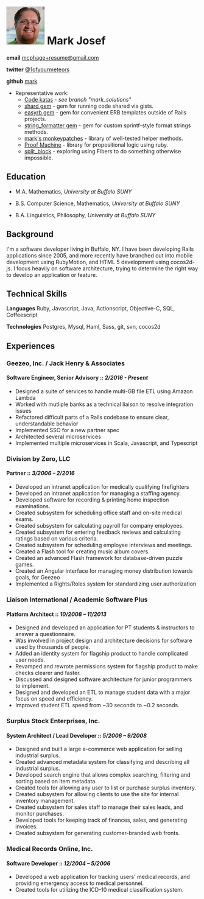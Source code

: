 # ![Photo](headshot-100x100.png) Mark Josef

**email** [mcphage+resume@gmail.com](mailto:mcphage+resume@gmail.com)

**twitter** [@1ofyourmeteors](http://twitter.com/1ofyourmeteors)

**github** [mark](http://www.github.com/mark)

* Representative work:
  * [Code katas](http://github.com/mark/katas) - *see branch "mark_solutions"*
  * [shard gem](https://github.com/mark/shard) - gem for running code shared via gists.
  * [easyrb gem](https://github.com/mark/easyrb) - gem for convenient ERB templates outside of Rails projects.
  * [string_formatter gem](http://github.com/mark/string_formatter) - gem for custom sprintf-style format strings methods.
  * [mark's monkeypatches](https://github.com/mark/marks_monkeypatches) - library of well-tested helper methods.
  * [Proof Machine](https://github.com/mark/proof_machine) - library for propositional logic using ruby.
  * [split_block](https://github.com/mark/split_block) - exploring using Fibers to do something otherwise impossible.

## Education

* M.A. Mathematics, *University at Buffalo SUNY*

* B.S. Computer Science, Mathematics, *University at Buffalo SUNY*

* B.A. Linguistics, Philosophy, *University at Buffalo SUNY*

## Background

I'm a software developer living in Buffalo, NY.  I have been developing Rails applications since 2005, and more recently have branched out into mobile development using RubyMotion, and HTML 5 development using cocos2d-js.  I focus heavily on software architecture, trying to determine the right way to develop an application or feature.

## Technical Skills

**Languages** Ruby, Javascript, Java, Actionscript, Objective-C, SQL, Coffeescript

**Technologies**  Postgres, Mysql, Haml, Sass, git, svn, cocos2d

## Experiences

### Geezeo, Inc. / Jack Henry & Associates
#### Software Engineer, Senior Advisory :: *2/2016 - Present*
* Designed a suite of services to handle multi-GB file ETL using Amazon Lambda
* Worked with mutliple banks as a technical liaison to resolve integration issues
* Refactored difficult parts of a Rails codebase to ensure clear, understandable behavior
* Implemented SSO for a new partner spec
* Architected several microservices
* Implemented multiple microservices in Scala, Javascript, and Typescript

### Division by Zero, LLC
#### Partner :: *3/2006 – 2/2016*
* Developed an intranet application for medically qualifying firefighters
* Developed an intranet application for managing a staffing agency.
* Developed software for recording & printing home inspection examinations.
* Created subsystem for scheduling office staff and on-site medical exams.
* Created subsystem for calculating payroll for company employees.
* Created subsystem for entering feedback reviews and calculating ratings based on various criteria.
* Created subsystem for scheduling employee interviews and meetings.
* Created a Flash tool for creating music album covers.
* Created an advanced Flash framework for database-driven puzzle games.
* Created an Angular interface for managing money distribution towards goals, for Geezeo
* Implemented a Rights/Roles system for standardizing user authorization

### Liaison International / Academic Software Plus
#### Platform Architect :: *10/2008 – 11/2013*
* Designed and developed an application for PT students & instructors to answer a questionnaire.
* Was involved in project design and architecture decisions for software used by thousands of people.
* Added an identity system for flagship product to handle complicated user needs.
* Revamped and rewrote permissions system for flagship product to make checks clearer and faster.
* Discussed and designed software architecture for junior programmers to implement.
* Designed and developed an ETL to manage student data with a major focus on speed and efficiency.
* Improved student ETL speed from ~30 seconds to ~0.2 seconds.

### Surplus Stock Enterprises, Inc.
#### System Architect / Lead Developer :: *5/2006 – 9/2008*
* Designed and built a large e-commerce web application for selling industrial surplus.
* Created advanced metadata system for classifying and describing all industrial surplus.
* Developed search engine that allows complex searching, filtering and sorting based on item metadata.
* Created tools for allowing any user to list or purchase surplus inventory.
* Created subsystem for allowing clients to use the site for internal inventory management.
* Created subsystem for sales staff to manage their sales leads, and monitor purchases.
* Developed tools for keeping track of finances, sales, and generating invoices.
* Created subsystem for generating customer-branded web fronts.

### Medical Records Online, Inc.
#### Software Developer :: *12/2004 – 5/2006*
* Developed a web application for tracking users' medical records, and providing emergency access to medical personnel.
* Created tools for utilizing the ICD-10 medical classification system.
